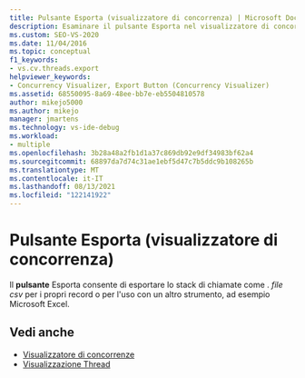 ```yaml
---
title: Pulsante Esporta (visualizzatore di concorrenza) | Microsoft Docs
description: Esaminare il pulsante Esporta nel visualizzatore di concorrenza. Il pulsante Esporta consente di esportare lo stack di chiamate come file .csv per i propri record.
ms.custom: SEO-VS-2020
ms.date: 11/04/2016
ms.topic: conceptual
f1_keywords:
- vs.cv.threads.export
helpviewer_keywords:
- Concurrency Visualizer, Export Button (Concurrency Visualizer)
ms.assetid: 68550095-8a69-48ee-bb7e-eb5504810578
author: mikejo5000
ms.author: mikejo
manager: jmartens
ms.technology: vs-ide-debug
ms.workload:
- multiple
ms.openlocfilehash: 3b28a48a2fb1d1a37c869db92e9df34983bf62a4
ms.sourcegitcommit: 68897da7d74c31ae1ebf5d47c7b5ddc9b108265b
ms.translationtype: MT
ms.contentlocale: it-IT
ms.lasthandoff: 08/13/2021
ms.locfileid: "122141922"
---
```

# <a name="export-button-concurrency-visualizer"></a>Pulsante Esporta (visualizzatore di concorrenza)
Il **pulsante** Esporta consente di esportare lo stack di chiamate come . *file csv* per i propri record o per l'uso con un altro strumento, ad esempio Microsoft Excel.

## <a name="see-also"></a>Vedi anche
- [Visualizzatore di concorrenze](../profiling/concurrency-visualizer.md)
- [Visualizzazione Thread](../profiling/threads-view-parallel-performance.md)
